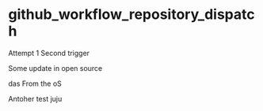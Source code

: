 # github_workflow_repository_dispatch

Attempt 1
Second trigger


Some update in open source

das
From the oS

Antoher test
juju
